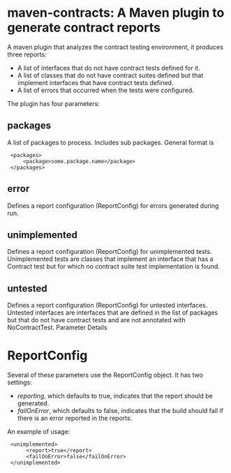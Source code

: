 maven-contracts: A Maven plugin to generate contract reports 
============================================================

A maven plugin that analyzes the contract testing environment, it produces
three reports:

* A list of interfaces that do not have contract tests defined for it.
* A list of classes that do not have contract suites defined but that implement interfaces that have contract tests defined.
* A list of errors that occurred when the tests were configured.

The plugin has four parameters:

packages
--------
    
A list of packages to process. Includes sub packages.  General format is 

     <packages>
         <package>some.package.name</package>
     </packages>

error
-----

Defines a report configuration (ReportConfig) for errors generated during run.

unimplemented
-------------

Defines a report configuration (ReportConfig) for unimplemented tests. Unimplemented tests are classes that implement an interface that has a Contract test but for which no contract suite test implementation is found.

untested
--------

Defines a report configuration (ReportConfig) for untested interfaces. Untested interfaces are interfaces that are defined in the list of packages but that do not have contract tests and are not annotated with NoContractTest.
Parameter Details


ReportConfig
============

Several of these parameters use the ReportConfig object.  It has two settings:

* _reporting_, which defaults to true, indicates that the report should be generated.
* _failOnError_, which defaults to false, indicates that the build should fail if there is an error reported in the reports.
 
An example of usage:

     <unimplemented>
          <report>true</report>
          <failOnError>false</failOnError>
     </unimplemented>


